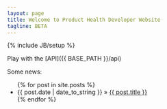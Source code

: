```yaml
---
layout: page
title: Welcome to Product Health Developer Website
tagline: BETA
---
```

{% include JB/setup %}


Play with the [API]({{ BASE_PATH }}/api)

Some news:

<ul class="posts">
  {% for post in site.posts %}
    <li><span>{{ post.date | date_to_string }}</span> &raquo; <a href="{{ BASE_PATH }}{{ post.url }}">{{ post.title }}</a></li>
  {% endfor %}
</ul>



